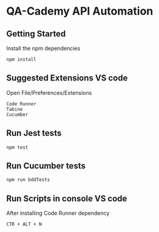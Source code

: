 # QA-Cademy API Automation

## Getting Started
Install the npm dependencies
````
npm install
````
## Suggested Extensions VS code
Open File/Preferences/Extensions
````
Code Runner
Tabine
Cucumber
````
## Run Jest tests
````
npm test
````
## Run Cucumber tests
````
npm run bddTests
````

## Run Scripts in console VS code
After installing Code Runner dependency
````
CTR + ALT + N
````